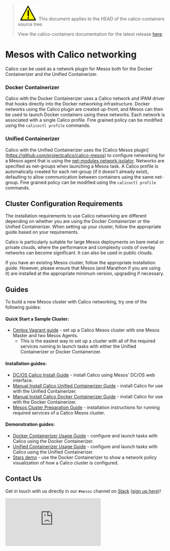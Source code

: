 <!--- master only -->
> ![warning](../images/warning.png) This document applies to the HEAD of the calico-containers source tree.
>
> View the calico-containers documentation for the latest release [here](https://github.com/projectcalico/calico-containers/blob/v0.19.0/README.md).
<!--- else
> You are viewing the calico-containers documentation for release **release**.
<!--- end of master only -->

# Mesos with Calico networking
Calico can be used as a network plugin for Mesos both for the Docker
Containerizer and the Unified Containerizer.

### Docker Containerizer
Calico with the Docker Containerizer uses a Calico network and IPAM
driver that hooks directly into the Docker networking infrastructure.
Docker networks using the Calico plugin are created up-front, and Mesos
can then be used to launch Docker containers using these networks.  Each
network is associated with a single Calico profile.  Fine grained policy
can be modified using the `calicoctl profile` commands.

### Unified Containerizer
Calico with the Unified Containerizer uses the [Calico Mesos plugin]
(https://github.com/projectcalico/calico-mesos) to configure
networking for a Mesos agent that is using the [net-modules network
isolator](https://github.com/mesosphere/net-modules). Networks are
specified as net-groups when launching a Mesos task.  A Calico
profile is automatically created for each net-group (if it doesn't
already exist), defaulting to allow communication between containers
using the same net-group.  Fine grained policy can be modified using
the `calicoctl profile` commands.

## Cluster Configuration Requirements
The installation requirements to use Calico networking are different
depending on whether you are using the Docker Containerizer or the
Unified Containerizer.  When setting up your cluster, follow the
appropriate guide based on your requirements.

Calico is particularly suitable for large Mesos deployments on bare
metal or private clouds, where the performance and complexity costs of
overlay networks can become significant. It can also be used in public
clouds.

If you have an existing Mesos cluster, follow the appropriate
installation guide. However, please ensure that Mesos (and Marathon
if you are using it) are installed at the appropriate minimum
version, upgrading if necessary.

## Guides

To build a new Mesos cluster with Calico networking, try one of the
following guides:

#### Quick Start a Sample Cluster:
- [Centos Vagrant guide](Vagrant.md) - set up a Calico Mesos cluster with
  one Mesos Master and two Mesos Agents.
  - This is the easiest way to set up a cluster with all of the required
  services running to launch tasks with either the Unified Containerizer or
  Docker Containerizer.

#### Installation guides:
- [DC/OS Calico Install Guide](./DCOS.md) -
  install Calico using Mesos' DC/OS web interface.
- [Manual Install Calico Unified Containerizer Guide](ManualInstallCalicoUnifiedContainerizer.md) -
  install Calico for use with the Unified Containerizer.
- [Manual Install Calico Docker Containerizer Guide](ManualInstallCalicoDockerContainerizer.md) -
  install Calico for use with the Docker Containerizer.
- [Mesos Cluster Preparation Guide](MesosClusterPreparation.md) - installation
  instructions for running required services of a Calico Mesos cluster.

#### Demonstration guides:
- [Docker Containerizer Usage Guide](UsageGuideDockerContainerizer.md) - configure
  and launch tasks with Calico using the Docker Containerizer.
- [Unified Containerizer Usage Guide](UsageGuideUnifiedContainerizer.md) - configure
  and launch tasks with Calico using the Unified Containerizer.
- [Stars demo](stars-demo/) - use the Docker Containerizer to show
  a network policy visualization of how a Calico cluster is configured.

## Contact Us

Get in touch with us directly in our `#mesos` channel on
[Slack](https://calicousers.slack.com)
([sign up here](https://calicousers-slackin.herokuapp.com/))!

[![Analytics](https://calico-ga-beacon.appspot.com/UA-52125893-3/calico-containers/docs/mesos/README.md?pixel)](https://github.com/igrigorik/ga-beacon)
